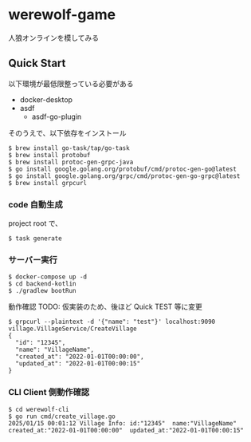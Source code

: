 # werewolf-game
人狼オンラインを模してみる

## Quick Start
以下環境が最低限整っている必要がある
- docker-desktop
- asdf
    - asdf-go-plugin 

そのうえで、以下依存をインストール
```shell
$ brew install go-task/tap/go-task
$ brew install protobuf
$ brew install protoc-gen-grpc-java
$ go install google.golang.org/protobuf/cmd/protoc-gen-go@latest
$ go install google.golang.org/grpc/cmd/protoc-gen-go-grpc@latest
$ brew install grpcurl
```

### code 自動生成
project root で、
```shell
$ task generate
```

### サーバー実行
```shell
$ docker-compose up -d
$ cd backend-kotlin
$ ./gradlew bootRun
```

動作確認
TODO: 仮実装のため、後ほど Quick TEST 等に変更
```shell
$ grpcurl --plaintext -d '{"name": "test"}' localhost:9090 village.VillageService/CreateVillage
{
  "id": "12345",
  "name": "VillageName",
  "created_at": "2022-01-01T00:00:00",
  "updated_at": "2022-01-01T00:00:15"
}
```
### CLI Client 側動作確認
```shell
$ cd werewolf-cli
$ go run cmd/create_village.go
2025/01/15 00:01:12 Village Info: id:"12345"  name:"VillageName"  created_at:"2022-01-01T00:00:00"  updated_at:"2022-01-01T00:00:15"
```
